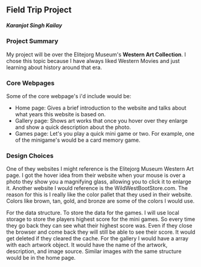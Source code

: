 ## Field Trip Project
##### Karanjot Singh Kailay

### Project Summary

My project will be over the Elitejorg Museum's **Western Art Collection**. I chose this topic because I have always liked Western Movies and just learning about history around that era.

### Core Webpages

Some of the core webpage's i'd include would be:

- Home page: Gives a brief introduction to the website and talks about what years this website is based on.
- Gallery page: Shows art works that once you hover over they enlarge and show a quick description about the photo.
- Games page: Let's you play a quick mini game or two. For example, one of the minigame's would be a card memory game.


### Design Choices

One of they websites I might reference is the Elitejorg Museum Western Art page. I got the hover idea from their website when your mouse is over a photo they show you a magnifying glass, allowing you to click it to enlarge it.
Another website I would reference is the WildWestBootStore.com. The reason for this is I really like the color pallet that they used in their website. Colors like brown, tan, gold, and bronze are some of the colors I would use.

For the data structure. To store the data for the games. I will use local storage to store the players highest score for the mini games. So every time they go back they can see what their highest score was. Even if they close the browser and come back they will still be able to see their score. It would get deleted if they cleared the cache. For the gallery I would have a array with each artwork object. It would have the name of the artwork, description, and image source. Similar images with the same structure would be in the home page.
